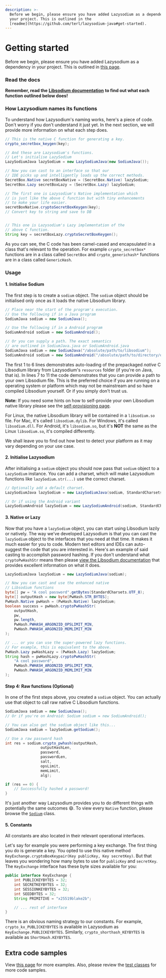 ```yaml
---
description: >-
  Before we begin, please ensure you have added Lazysodium as a dependency in
  your project. This is outlined in the
  [readme](https://github.com/terl/lazysodium-java#get-started).
---
```


# Getting started

Before we begin, please ensure you have added Lazysodium as a dependency in your project. This is outlined in [this page](installation.md). 

### Read the docs

**Remember, read the** [**Libsodium documentation**](https://download.libsodium.org/doc/) **to find out what each function outlined below does!**

### How Lazysodium names its functions

To understand how Lazysodium's naming works, here's a piece of code. Don't worry if you don't understand it just yet. In the next section, we will provide more information on what each step does.

```java
// This is the native C function for generating a key.
crypto_secretbox_keygen(key);

// And these are Lazysodium's functions.
// Let's initialise LazySodium
LazySodiumJava lazySodium = new LazySodiumJava(new SodiumJava());

// Now you can cast to an interface so that our
// IDE picks up and intelligently loads up the correct methods. 
SecretBox.Native secretBoxNative = (SecretBox.Native) lazySodium;
SecretBox.Lazy secretBoxLazy = (SecretBox.Lazy) lazySodium;

// The first one is Lazysodium's Native implementation which
// is just like the above C function but with tiny enhancements
// to make your life easier.
secretBoxNative.cryptoSecretBoxKeygen(key);
// Convert key to string and save to DB


// This one is Lazysodium's Lazy implementation of the
// above C function. 
String key = secretBoxLazy.cryptoSecretBoxKeygen();
```

As you can see, the C code has been camel-cased and encapsulated in a class that's relevant to the operation. For example `crypto_secretbox*` functions are in a class called `SecretBox` and `crypto_generichash*` functions are in a class called `GenericHash`.

### Usage

#### 1. Initialise Sodium

The first step is to create a `sodium` object. The `sodium` object should be initialised only once as it loads the native Libsodium library.

```java
// Place near the start of the program's execution.
// Use the following if in a Java program
SodiumJava sodium = new SodiumJava();

// Use the following if in a Android program
SodiumAndroid sodium = new SodiumAndroid();

// Or you can supply a path. The exact semantics
// are outlined in SodiumJava.java or SodiumAndroid.java
SodiumJava sodium = new SodiumJava("/absolute/path/to/libsodium");
SodiumAndroid sodium = new SodiumAndroid("/absolute/path/to/directory/of/android/ABIS");
```

The first 1 to 6 lines demonstrates auto-loading of the prepackaged _native_ C Libsodium library from Lazysodium's `resources` folder \(if you're on Java, that is\). In lines 7 to 11 the code demonstrates that you can provide a path to your own Libsodium file. This is the preferred choice if you are running on a operating system or platform which may not be mainstream and so have compiled Libsodium yourself. Or if you simply don't trust us.

**Note:** If you need some hints on how to self-provide your own Libsodium native library please see the [self-provisioning page](self-provisioning-libsodium.md).

For Linux, the native Libsodium library will be contained in a `libsodium.so` file. For Mac, it's called `libsodium.dylib`. For Windows, it's called `libsodium.dll`. For Android, it's `libsodium.so`, but it's **NOT** the same as the Linux `libsodium.so`, it's compiled differently.

We shall leave you to find out how best to detect your platform as it may vary depending on your use case.

#### 2. Initialise Lazysodium

After initialising a `sodium` object you should now pass that `sodium` object to a `LazySodium` instance. You can add a charset, which will make Lazysodium functions like `lazySodium.str(...)` use the correct charset.

```java
// Optionally add a default charset.
LazySodiumJava lazySodium = new LazySodiumJava(sodium, StandardCharsets.UTF_8);

// Or if using the Android variant
LazySodiumAndroid lazySodium = new LazySodiumAndroid(sodium, StandardCharsets.UTF_8);
```

#### 3. Native or Lazy

Now that you have a `lazySodium` object, you can start using Libsodium lazily or natively. The way we've developed Lazysodium is that you can cast the `lazySodium` object to the interfaces that you need at that time. It makes it much easier for you to code. Modern text editors and IDEs can auto-suggest the code that you are interested in. Here's an example of said casting to accomplish password hashing. If you don't understand what `cryptoPwHashStr` means then please [view the Libsodium documentation](https://download.libsodium.org/doc/password_hashing/the_argon2i_function.html) that provides excellent information on what it does.

```java
LazySodiumJava lazySodium = new LazySodiumJava(sodium);

// Now you can cast and use the enhanced native 
// Libsodium functions
byte[] pw = "A cool password".getBytes(StandardCharsets.UTF_8);
byte[] outputHash = new byte[PwHash.STR_BYTES];
PwHash.Native pwHash = (PwHash.Native) lazySodium;
boolean success = pwHash.cryptoPwHashStr(
    outputHash,
    pw,
    pw.length,
    PwHash.PWHASH_ARGON2ID_OPSLIMIT_MIN,
    PwHash.PWHASH_ARGON2ID_MEMLIMIT_MIN
);

// ... or you can use the super-powered lazy functions.
// For example, this is equivalent to the above.
PwHash.Lazy pwHashLazy = (PwHash.Lazy) lazySodium;
String hash = pwHashLazy.cryptoPwHashStr(
    "A cool password", 
    PwHash.PWHASH_ARGON2ID_OPSLIMIT_MIN,
    PwHash.PWHASH_ARGON2ID_MEMLIMIT_MIN
);
```

#### Step 4: Raw functions \(Optional\)

In one of the first steps above, you created a `sodium` object. You can actually use that object to call raw native C Libsodium functions.

```java
SodiumJava sodium = new SodiumJava();
// Or if you're on Android: Sodium sodium = new SodiumAndroid();

// You can also get the sodium object like this...
SodiumJava sodium = lazySodium.getSodium();

// Use a raw password hash
int res = sodium.crypto_pwhash(outputHash,
                outputHashLen,
                password,
                passwordLen,
                salt,
                opsLimit,
                memLimit,
                alg);

if (res == 0) { 
    // Successfully hashed a password!
}
```

It's just another way Lazysodium provides you to do different things with potentially the same outcomes 😄. To view every `Native` function, please browse the [`Sodium`](https://github.com/terl/lazysodium-java/blob/master/src/main/java/com/goterl/lazycode/lazysodium/Sodium.java) class.

#### 5. Constants

All constants are also located in their relevant operational interfaces.

Let's say for example you were performing a key exchange. The first thing you do is generate a key. You opted to use this native method `KeyExchange.cryptoBoxKeypair(Key publicKey, Key secretKey)`. But that leaves you wondering how many bytes to use for `publicKey` and `secretKey`. The `KeyExchange` interface has these byte sizes available for you:

```java
public interface KeyExchange {
    int PUBLICKEYBYTES = 32;
    int SECRETKEYBYTES = 32;
    int SESSIONKEYBYTES = 32;
    int SEEDBYTES = 32;
    String PRIMITIVE = "x25519blake2b";

    // ... rest of interface
}
```

There is an obvious naming strategy to our constants. For example, `crypto_kx_PUBLICKEYBYTES` is available in Lazysodium as `KeyExchange.PUBLICKEYBYTES`. Similarly, `crypto_shorthash_KEYBYTES` is available as `ShortHash.KEYBYTES`.

## Extra code samples

View [this page](more-examples.md) for more examples. Also, please review the [test classes](https://github.com/terl/lazysodium-java/tree/master/src/test/java) for more code samples.

